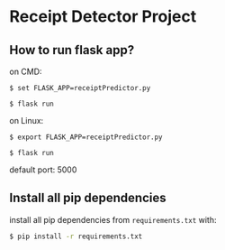 # Receipt Detector Project

## How to run flask app?

on CMD:

  `$ set FLASK_APP=receiptPredictor.py`
  
  `$ flask run`

on Linux:

  `$ export FLASK_APP=receiptPredictor.py`
  
  `$ flask run`
  
default port: 5000

## Install all pip dependencies

install all pip dependencies from `requirements.txt` with:

``` bash
$ pip install -r requirements.txt
```
